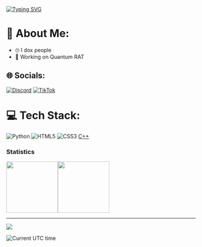 [![Typing SVG](https://readme-typing-svg.demolab.com?font=Fira+Code&weight=200&size=45&duration=4000&pause=1000&color=FFFFFF&background=000000&center=true&vCenter=true&width=475&height=100&lines=%F0%9F%91%80+Ltooo4;Professional+Skid)](https://git.io/typing-svg)

# 💫 About Me:
- 🙄 I dox people
- 🔭 Working on Quantum RAT


## 🌐 Socials:
[![Discord](https://img.shields.io/badge/Discord-%237289DA.svg?logo=discord&logoColor=white)](htttps://discord.gg/https://discord.gg/MMES2FwdZv) [![TikTok](https://img.shields.io/badge/TikTok-%23000000.svg?logo=TikTok&logoColor=white)](https://tiktok.com/@ltoo04) 

# 💻 Tech Stack:
![Python](https://img.shields.io/badge/python-3670A0?style=for-the-badge&logo=python&logoColor=ffdd54) ![HTML5](https://img.shields.io/badge/html5-%23E34F26.svg?style=for-the-badge&logo=html5&logoColor=white) ![CSS3](https://img.shields.io/badge/css3-%231572B6.svg?style=for-the-badge&logo=css3&logoColor=white)
[C++](https://img.shields.io/badge/-c++-black?logo=c%2B%2B&style=social)
### Statistics

<img align="" height="137px" src="https://github-readme-stats.vercel.app/api?username=Ltooo4&hide_title=true&hide_border=true&show_icons=true&count_private=true&line_height=21&theme=dracula" /><img align="" height="137px" src="https://github-readme-stats.vercel.app/api/top-langs/?username=Ltooo4&hide_title=true&hide_border=true&layout=compact&hide=html&theme=dracula" />


---
![](https://komarev.com/ghpvc/?username=Ltooo4)


![Current UTC time](https://jojoee.jojoee.com/api/utcnowgif?utcnow)

<!-- Proudly created with GPRM ( https://gprm.itsvg.in ) -->
